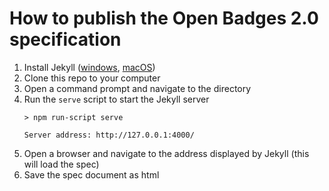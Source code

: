 # How to publish the Open Badges 2.0 specification

1. Install Jekyll ([windows](https://jekyllrb.com/docs/installation/windows/), [macOS](https://jekyllrb.com/docs/installation/macos/))
2. Clone this repo to your computer
3. Open a command prompt and navigate to the directory
4. Run the `serve` script to start the Jekyll server
    ```
    > npm run-script serve

    Server address: http://127.0.0.1:4000/
    ```
5. Open a browser and navigate to the address displayed by Jekyll (this will load the spec)
6. Save the spec document as html
